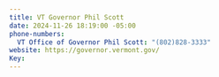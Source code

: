 ```yaml
---
title: VT Governor Phil Scott
date: 2024-11-26 18:19:00 -05:00
phone-numbers:
  VT Office of Governor Phil Scott: "(802)828-3333"
website: https://governor.vermont.gov/
Key: 
---
```


